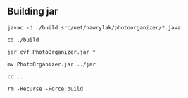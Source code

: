 ## Building jar
`javac -d ./build src/net/hawrylak/photoorganizer/*.java`

`cd ./build`

`jar cvf PhotoOrganizer.jar *`

`mv PhotoOrganizer.jar ../jar`

`cd ..`

`rm -Recurse -Force build`

